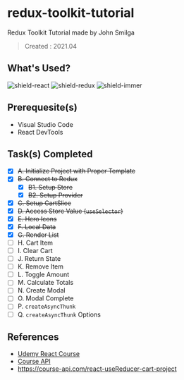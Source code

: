 # redux-toolkit-tutorial

Redux Toolkit Tutorial made by John Smilga
> Created : 2021.04

## What's Used?

![shield-react][shield-react]
![shield-redux][shield-redux]
![shield-immer][sheild-immer]

## Prerequesite(s)

- Visual Studio Code
- React DevTools

## Task(s) Completed
- [x] ~~A. Initialize Project with Proper Template~~
- [x] ~~B. Connect to Redux~~
    - [x] ~~B1. Setup Store~~
    - [x] ~~B2. Setup Provider~~
- [x] ~~C. Setup CartSlice~~
- [x] ~~D. Access Store Value (`useSelector`)~~ 
- [x] ~~E. Hero Icons~~
- [x] ~~F. Local Data~~
- [x] ~~G. Render List~~
- [ ] H. Cart Item
- [ ] I. Clear Cart
- [ ] J. Return State
- [ ] K. Remove Item
- [ ] L. Toggle Amount
- [ ] M. Calculate Totals
- [ ] N. Create Modal
- [ ] O. Modal Complete
- [ ] P. `createAsyncThunk`
- [ ] Q. `createAsyncThunk` Options

## References

- [Udemy React Course](https://www.udemy.com/course/react-tutorial-and-projects-course/?referralCode=FEE6A921AF07E2563CEF)
- [Course API](https://course-api.com/)
- https://course-api.com/react-useReducer-cart-project


[shield-react]: https://img.shields.io/badge/react-17.x-61DAFB?logo=react&logoColor=61DAFB&style=flat-square
[shield-redux]: https://img.shields.io/badge/redux-1.8.x-764ABC?logo=redux&logoColor=764ABC&style=flat-square

[sheild-immer]: https://img.shields.io/badge/immer-1.8.x-00E7C3?logo=immer&logoColor=00E7C3&style=flat-square